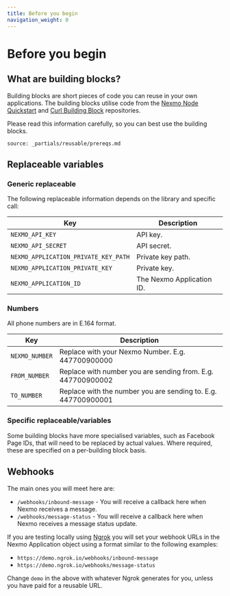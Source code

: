 ```yaml
---
title: Before you begin
navigation_weight: 0
---
```


# Before you begin

## What are building blocks?

Building blocks are short pieces of code you can reuse in your own applications.
The building blocks utilise code from the [Nexmo Node Quickstart](https://github.com/nexmo-community/nexmo-node-quickstart) and [Curl Building Block](https://github.com/Nexmo/curl-building-blocks) repositories.

Please read this information carefully, so you can best use the building blocks.  

```partial
source: _partials/reusable/prereqs.md
```

## Replaceable variables

### Generic replaceable

The following replaceable information depends on the library and specific call:

Key | Description
-- | --
`NEXMO_API_KEY` | API key.
`NEXMO_API_SECRET` | API secret.
`NEXMO_APPLICATION_PRIVATE_KEY_PATH` |  Private key path.
`NEXMO_APPLICATION_PRIVATE_KEY` | Private key.
`NEXMO_APPLICATION_ID` | The Nexmo Application ID.

### Numbers

All phone numbers are in E.164 format.

Key | Description
-- | --
`NEXMO_NUMBER` | Replace with your Nexmo Number. E.g. 447700900000
`FROM_NUMBER` | Replace with number you are sending from. E.g. 447700900002
`TO_NUMBER` | Replace with the number you are sending to. E.g. 447700900001

### Specific replaceable/variables

Some building blocks have more specialised variables, such as Facebook Page IDs, that will need to be replaced by actual values. Where required, these are specified on a per-building block basis.

## Webhooks

The main ones you will meet here are:

* `/webhooks/inbound-message` - You will receive a callback here when Nexmo receives a message.
* `/webhooks/message-status` - You will receive a callback here when Nexmo receives a message status update.

If you are testing locally using [Ngrok](https://ngrok.com) you will set your webhook URLs in the Nexmo Application object using a format similar to the following examples:

* `https://demo.ngrok.io/webhooks/inbound-message`
* `https://demo.ngrok.io/webhooks/message-status`

Change `demo` in the above with whatever Ngrok generates for you, unless you have paid for a reusable URL.
